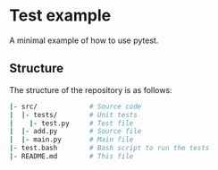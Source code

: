 # Test example
A minimal example of how to use pytest.

## Structure
The structure of the repository is as follows:
```bash
|- src/             # Source code
|  |- tests/        # Unit tests
|    |- test.py     # Test file
|  |- add.py        # Source file
|  |- main.py       # Main file
|- test.bash        # Bash script to run the tests
|- README.md        # This file
```